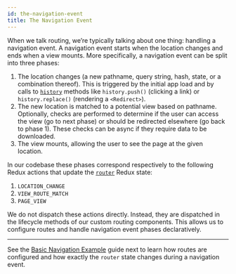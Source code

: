 ```yaml
---
id: the-navigation-event
title: The Navigation Event
---
```


When we talk routing, we’re typically talking about one thing: handling a navigation event. A navigation event starts when the location changes and ends when a view mounts. More specifically, a navigation event can be split into three phases:

1. The location changes (a new pathname, query string, hash, state, or a combination thereof). This is triggered by the initial app load and by calls to [`history`](/docs/utils/history.md) methods like `history.push()` (clicking a link) or `history.replace()` (rendering a `<Redirect>`).
2. The new location is matched to a potential view based on pathname. Optionally, checks are performed to determine if the user can access the view (go to next phase) or should be redirected elsewhere (go back to phase 1). These checks can be async if they require data to be downloaded.
3. The view mounts, allowing the user to see the page at the given location.

In our codebase these phases correspond respectively to the following Redux actions that update the [`router`](/src/reducers/router.js) Redux state:

1. `LOCATION_CHANGE`
2. `VIEW_ROUTE_MATCH`
3. `PAGE_VIEW`

We do not dispatch these actions directly. Instead, they are dispatched in the lifecycle methods of our custom routing components. This allows us to configure routes and handle navigation event phases declaratively.

----

See the [Basic Navigation Example](/docs/guides/Routing-nav-example-basic.md) guide next to learn how routes are configured and how exactly the `router` state changes during a navigation event.
